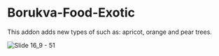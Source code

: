 # Borukva-Food-Exotic
This addon adds new types of such as: apricot, orange and pear trees.

![Slide 16_9 - 51](https://github.com/user-attachments/assets/24de77d7-b395-4fb9-8b11-ea70eeadde76)
